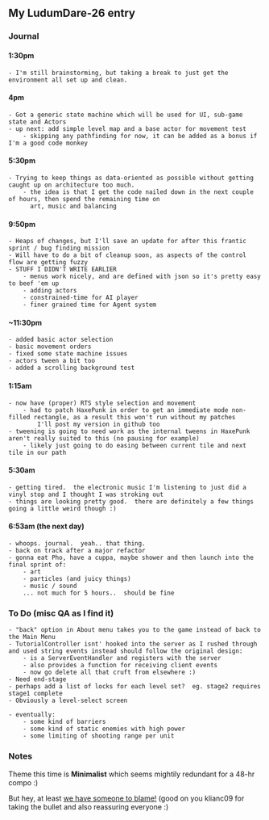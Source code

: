 ## My LudumDare-26 entry 

### Journal

#### 1:30pm 
	- I'm still brainstorming, but taking a break to just get the environment all set up and clean.
	
#### 4pm 
	- Got a generic state machine which will be used for UI, sub-game state and Actors
	- up next: add simple level map and a base actor for movement test
		- skipping any pathfinding for now, it can be added as a bonus if I'm a good code monkey

#### 5:30pm
	- Trying to keep things as data-oriented as possible without getting caught up on architecture too much.
		- the idea is that I get the code nailed down in the next couple of hours, then spend the remaining time on
		  art, music and balancing


#### 9:50pm
	- Heaps of changes, but I'll save an update for after this frantic sprint / bug finding mission
	- Will have to do a bit of cleanup soon, as aspects of the control flow are getting fuzzy
	- STUFF I DIDN'T WRITE EARLIER
		- menus work nicely, and are defined with json so it's pretty easy to beef 'em up
		- adding actors
		- constrained-time for AI player
		- finer grained time for Agent system

#### ~11:30pm
	- added basic actor selection
	- basic movement orders
	- fixed some state machine issues
	- actors tween a bit too
	- added a scrolling background test

#### 1:15am
	- now have (proper) RTS style selection and movement
		- had to patch HaxePunk in order to get an immediate mode non-filled rectangle, as a result this won't run without my patches
			I'll post my version in github too
	- tweening is going to need work as the internal tweens in HaxePunk aren't really suited to this (no pausing for example)
		- likely just going to do easing between current tile and next tile in our path

#### 5:30am
	- getting tired.  the electronic music I'm listening to just did a vinyl stop and I thought I was stroking out
	- things are looking pretty good.  there are definitely a few things going a little weird though :)

#### 6:53am (the next day)
	- whoops. journal.  yeah.. that thing.
	- back on track after a major refactor
	- gonna eat Pho, have a cuppa, maybe shower and then launch into the final sprint of:
		- art
		- particles (and juicy things)
		- music / sound
		... not much for 5 hours..  should be fine

### To Do (misc QA as I find it)
	- "back" option in About menu takes you to the game instead of back to the Main Menu
	- TutorialController isnt' hooked into the server as I rushed through and used string events instead should follow the original design:
		- is a ServerEventHandler and registers with the server
		- also provides a function for receiving client events
		- now go delete all that cruft from elsewhere :)
	- Need end-stage
	- perhaps add a list of locks for each level set?  eg. stage2 requires stage1 complete
	- Obviously a level-select screen

	- eventually:  
		- some kind of barriers
		- some kind of static enemies with high power
		- some limiting of shooting range per unit

### Notes

Theme this time is **Minimalist** which seems mightily redundant for a 48-hr compo :)

But hey, at least [we have someone to blame!](http://www.ludumdare.com/compo/2013/04/26/you-need-a-scapegoat/) (good on you klianc09 for taking the bullet and also reassuring everyone :)



